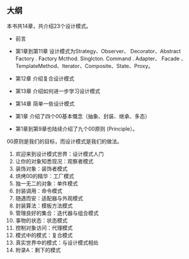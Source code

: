 ## 大纲
本书共14章，共介绍23个设计模式。

- 前言
- 第1章到第11章
	设计模式为Strategy、Observer、 Decorator、Abstract Factory . Factory Mcthod. Singlcton. Command . Adapter、 Facade 、TemplateMethod、lterator、Composite、State、Proxy。
- 第12章 介绍复合设计模式
- 第13章 介绍如何进一步学习设计模式
- 第14章 简单一些设计模式

- 第1章 介绍了四个00基本慨念（抽象、封装、继承、多态）
- 第1章到第9章也陆续介绍了九个00原则 (Principle）。

00原则是我们的目标，而设计模式是我们的做法。

1. 欢迎来到设计模式世界：设计模式人门
2. 让你的对象知悉现况：观察者模式
3. 装饰对象：装饰者模式
4. 烘烤00的精华：工厂模式
5. 独一无二的对象：单件模式
6. 封装调用：命令模式
7. 随遇而安：适配器与外观模式
8. 封装算法：模板方法模式
9. 管理良好的集合：迭代器与组合模式
10. 事物的状态：状态模式
11. 控制对象访问：代理模式
12. 模式中的模式：复合模式
13. 真实世界中的模式：与设计模式相处
14. 附录A：剩下的模式